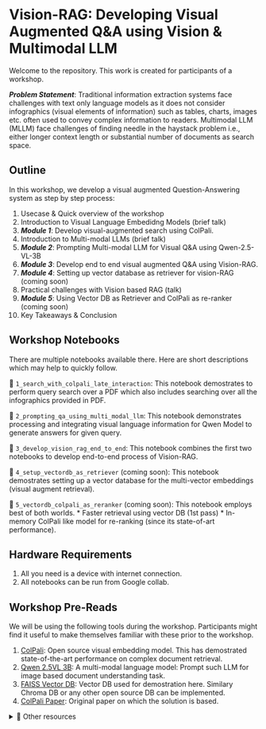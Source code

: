 # Vision-RAG: Developing Visual Augmented Q&A using Vision & Multimodal LLM
Welcome to the repository. This work is created for participants of a workshop.

***Problem Statement***: Traditional information extraction systems face challenges with text only language models as it does not consider infographics (visual elements of information) such as tables, charts, images etc. often used to convey complex information to readers. 
Multimodal LLM (MLLM) face challenges of finding needle in the haystack problem i.e., either longer context length or substantial number of documents as search space.

## Outline
In this workshop, we develop a visual augmented Question-Answering system as step by step process:
1. Usecase & Quick overview of the workshop
2. Introduction to Visual Language Embedidng Models (brief talk)
3. ***Module 1***: Develop visual-augmented search using ColPali.
4. Introduction to Multi-modal LLMs (brief talk) 
5. ***Module 2***: Prompting Multi-modal LLM for Visual Q&A using Qwen-2.5-VL-3B
6. ***Module 3***: Develop end to end visual augmented Q&A using Vision-RAG.
7. ***Module 4***: Setting up vector database as retriever for vision-RAG (coming soon)
8. Practical challenges with Vision based RAG (talk)
9. ***Module 5***: Using Vector DB as Retriever and ColPali as re-ranker (coming soon)
10. Key Takeaways & Conclusion 

## Workshop Notebooks
There are multiple notebooks available there. Here are short descriptions which may help to quickly follow.

🔽 `1_search_with_colpali_late_interaction`: This notebook demostrates to perform query search over a PDF which also includes searching over all the infographics provided in PDF.

🔽 `2_prompting_qa_using_multi_modal_llm`: This notebook demonstrates processing and integrating visual language information for Qwen Model to generate answers for given query.

🔽 `3_develop_vision_rag_end_to_end`: This notebook combines the first two notebooks to develop end-to-end process of Vision-RAG.

🔽 `4_setup_vectordb_as_retriever` (coming soon): This notebook demostrates setting up a vector database for the multi-vector embeddings (visual augment retrieval).

🔽 `5_vectordb_colpali_as_reranker` (coming soon): This notebook employs best of both worlds.
    * Faster retrieval using vector DB (1st pass)
    * In-memory ColPali like model for re-ranking (since its state-of-art performance).

## Hardware Requirements
1. All you need is a device with internet connection.
2. All notebooks can be run from Google collab.

## Workshop Pre-Reads
We will be using the following tools during the workshop. Participants might find it useful to make themselves familiar with these prior to the workshop.

1. [ColPali](https://github.com/illuin-tech/colpali): Open source visual embedding model. This has demostrated state-of-the-art performance on complex document retrieval.
2. [Qwen 2.5VL 3B](https://huggingface.co/Qwen/Qwen2.5-VL-3B-Instruct): A multi-modal language model: Prompt such LLM for image based document understanding task.
3. [FAISS Vector DB](https://github.com/facebookresearch/faiss): Vector DB used for demostration here. Similary Chroma DB or any other open source DB can be implemented.
4. [ColPali Paper](https://arxiv.org/abs/2407.01449): Original paper on which the solution is based. 

<details>
<summary>🔽 Other resources</summary>
   
- [ViDoRe](https://github.com/illuin-tech/vidore-benchmark): A benchmark of 10 tasks to evaluate the performance of document retrieval systems on visually rich documents across various tasks, domains, languages, and settings.
   
- Many other Vector DB implementations of ColPali can be checked like: 
   [Elastic Search](https://www.elastic.co/search-labs/blog/elastiacsearch-colpali-document-search)
   [Qdrant](https://qdrant.tech/documentation/advanced-tutorials/reranking-hybrid-search/)
</details>
